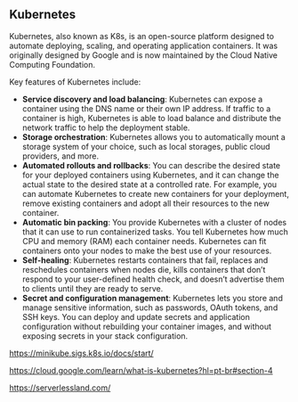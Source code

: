 ## Kubernetes

Kubernetes, also known as K8s, is an open-source platform designed to automate deploying, scaling, and operating application containers. It was originally designed by Google and is now maintained by the Cloud Native Computing Foundation.

Key features of Kubernetes include:

- **Service discovery and load balancing**: Kubernetes can expose a container using the DNS name or their own IP address. If traffic to a container is high, Kubernetes is able to load balance and distribute the network traffic to help the deployment stable.
- **Storage orchestration**: Kubernetes allows you to automatically mount a storage system of your choice, such as local storages, public cloud providers, and more.
- **Automated rollouts and rollbacks**: You can describe the desired state for your deployed containers using Kubernetes, and it can change the actual state to the desired state at a controlled rate. For example, you can automate Kubernetes to create new containers for your deployment, remove existing containers and adopt all their resources to the new container.
- **Automatic bin packing**: You provide Kubernetes with a cluster of nodes that it can use to run containerized tasks. You tell Kubernetes how much CPU and memory (RAM) each container needs. Kubernetes can fit containers onto your nodes to make the best use of your resources.
- **Self-healing**: Kubernetes restarts containers that fail, replaces and reschedules containers when nodes die, kills containers that don’t respond to your user-defined health check, and doesn’t advertise them to clients until they are ready to serve.
- **Secret and configuration management**: Kubernetes lets you store and manage sensitive information, such as passwords, OAuth tokens, and SSH keys. You can deploy and update secrets and application configuration without rebuilding your container images, and without exposing secrets in your stack configuration.



https://minikube.sigs.k8s.io/docs/start/


https://cloud.google.com/learn/what-is-kubernetes?hl=pt-br#section-4

https://serverlessland.com/
